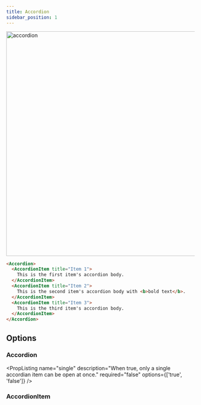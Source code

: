 ```yaml
---
title: Accordion
sidebar_position: 1
---
```


<img src="/img/accordion.png" alt="accordion" width="600"/>

```markdown
<Accordion>
  <AccordionItem title="Item 1">
    This is the first item's accordion body.
  </AccordionItem>
  <AccordionItem title="Item 2">
    This is the second item's accordion body with <b>bold text</b>.
  </AccordionItem>
  <AccordionItem title="Item 3">
    This is the third item's accordion body.
  </AccordionItem>
</Accordion>
```

## Options

### Accordion

  <PropListing
      name="single"
      description="When true, only a single accordian item can be open at once."
      required="false"
      options={['true', 'false']}
  />


### AccordionItem

  <PropListing
      name="title"
      description="The title of the accordion item. This will be displayed as the header."
      required="true"
  />

